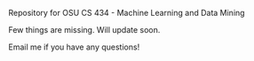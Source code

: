 Repository for OSU CS 434 - Machine Learning and Data Mining

Few things are missing. Will update soon.

Email me if you have any questions!
